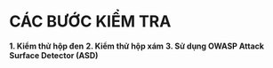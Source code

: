 # CÁC BƯỚC KIỂM TRA #

**1. Kiểm thử hộp đen**
**2. Kiểm thử hộp xám**
**3. Sử dụng OWASP Attack Surface Detector (ASD)**

